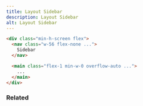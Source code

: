 ```yaml
---
title: Layout Sidebar
description: Layout Sidebar
alt: Layout Sidebar
---
```


<base-snippet :centered_preview="false" custom_preview_class="h-72">

  <template v-slot:preview>
    <div class="h-full flex">
      <nav class="w-56 flex-none bg-indigo-200 p-2">
        Sidebar
      </nav>
      <main class="flex-1 min-w-0 overflow-auto bg-indigo-50 p-2">
        <div class="mb-12">
          Lorem Ipsum is simply dummy text of the printing and typesetting industry. Lorem Ipsum has been the industry's
          standard dummy text ever since the 1500s, when an unknown printer took a galley of type and scrambled it to
          make a
          type specimen book. It has survived not only five centuries, but also the leap into electronic typesetting,
          remaining essentially unchanged. It was popularised in the 1960s with the release of Letraset sheets
          containing
          Lorem Ipsum passages, and more recently with desktop publishing software like Aldus PageMaker including
          versions
          of Lorem Ipsum.
        </div>
        <div class="mb-12">
          Lorem Ipsum is simply dummy text of the printing and typesetting industry. Lorem Ipsum has been the industry's
          standard dummy text ever since the 1500s, when an unknown printer took a galley of type and scrambled it to
          make a
          type specimen book. It has survived not only five centuries, but also the leap into electronic typesetting,
          remaining essentially unchanged. It was popularised in the 1960s with the release of Letraset sheets
          containing
          Lorem Ipsum passages, and more recently with desktop publishing software like Aldus PageMaker including
          versions
          of Lorem Ipsum.
        </div>
      </main>
    </div>
  </template>

  ```html
  <div class="min-h-screen flex">
    <nav class="w-56 flex-none ...">
      Sidebar
    </nav>

    <main class="flex-1 min-w-0 overflow-auto ...">
      ...
    </main>
  </div>
  ```

  <template v-slot:source>
    <a class="btn btn-primary btn-lg" href="https://play.tailwindcss.com/DajrsYdd40">Live Edit</a>
  </template>

</base-snippet>

<h3 class="section-header">Related</h3>

<div class="flex flex-wrap">
  <card-avatar></card-avatar>
  <card-avatar-stack></card-avatar-stack>
  <card-avatar-initial></card-avatar-initial>
</div>